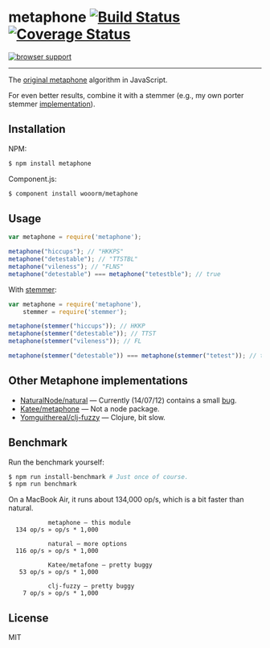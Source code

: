 # metaphone [![Build Status](https://travis-ci.org/wooorm/metaphone.svg?branch=master)](https://travis-ci.org/wooorm/metaphone) [![Coverage Status](https://img.shields.io/coveralls/wooorm/metaphone.svg)](https://coveralls.io/r/wooorm/metaphone?branch=master)

[![browser support](https://ci.testling.com/wooorm/metaphone.png) ](https://ci.testling.com/wooorm/metaphone)

---

The [original metaphone](http://en.wikipedia.org/wiki/Metaphone) algorithm in JavaScript.

For even better results, combine it with a stemmer (e.g., my own porter stemmer [implementation](https://github.com/wooorm/stemmer)).

## Installation

NPM:
```sh
$ npm install metaphone
```

Component.js:
```sh
$ component install wooorm/metaphone
```

## Usage

```js
var metaphone = require('metaphone');

metaphone("hiccups"); // "HKKPS"
metaphone("detestable"); // "TTSTBL"
metaphone("vileness"); // "FLNS"
metaphone("detestable") === metaphone("tetestble"); // true
```

With [stemmer](https://github.com/wooorm/stemmer):
```js
var metaphone = require('metaphone'),
    stemmer = require('stemmer');

metaphone(stemmer("hiccups")); // HKKP
metaphone(stemmer("detestable")); // TTST
metaphone(stemmer("vileness")); // FL

metaphone(stemmer("detestable")) === metaphone(stemmer("tetest")); // true
```

## Other Metaphone implementations

- [NaturalNode/natural](https://github.com/NaturalNode/natural) — Currently (14/07/12) contains a small [bug](https://github.com/NaturalNode/natural/issues/169).
- [Katee/metaphone](https://github.com/Katee/metaphone) — Not a node package.
- [Yomguithereal/clj-fuzzy](https://github.com/Yomguithereal/clj-fuzzy) — Clojure, bit slow.

## Benchmark

Run the benchmark yourself:

```sh
$ npm run install-benchmark # Just once of course.
$ npm run benchmark
```

On a MacBook Air, it runs about 134,000 op/s, which is a bit faster than natural.

```
           metaphone — this module
  134 op/s » op/s * 1,000

           natural — more options
  116 op/s » op/s * 1,000

           Katee/metafone — pretty buggy
   53 op/s » op/s * 1,000

           clj-fuzzy — pretty buggy
    7 op/s » op/s * 1,000
```

## License

  MIT
